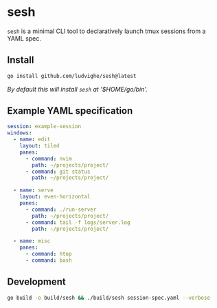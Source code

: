 # sesh

`sesh` is a minimal CLI tool to declaratively launch tmux sessions from a YAML spec.

## Install

```sh
go install github.com/ludvighe/sesh@latest
```

_By default this will install `sesh` at '$HOME/go/bin'._

## Example YAML specification

```yaml
session: example-session
windows:
  - name: edit
    layout: tiled
    panes:
      - command: nvim
        path: ~/projects/project/
      - command: git status
        path: ~/projects/project/

  - name: serve
    layout: even-horizontal
    panes:
      - command: ./run-server
        path: ~/projects/project/
      - command: tail -f logs/server.log
        path: ~/projects/project/

  - name: misc
    panes:
      - command: htop
      - command: bash
```

## Development

```sh
go build -o build/sesh && ./build/sesh session-spec.yaml --verbose
```
